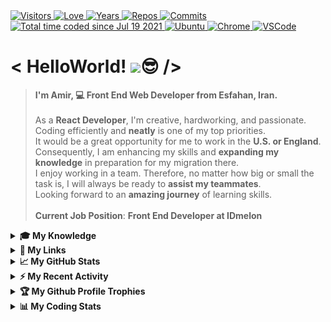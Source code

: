 <div>
  <a href="https://github.com/antonkomarev/github-profile-views-counter">
    <img alt="Visitors" title="Times my Page Visited" src="https://komarev.com/ghpvc/?username=Amir-Pourhadi&label=Visitors&color=blueviolet" />
  </a>
  <a href="https://github.com/chetanraj/awesome-github-badges">
    <img alt="Love" title="Always Coding with Love" src="https://img.shields.io/badge/Code%20with-Love-red?logo=southwestairlines" />
  </a>
  <a href="https://badges.pufler.dev">
    <img alt="Years" title="Years I am Coding" src="https://badges.pufler.dev/years/Amir-Pourhadi?color=orange&logo=skyliner&logoColor=white" />
  </a>
  <a href="https://github.com/Amir-Pourhadi?tab=repositories">
    <img alt="Repos" title="My Repositories" src="https://badges.pufler.dev/repos/Amir-Pourhadi?color=success&logo=github" />
  </a>
  <a href="https://badges.pufler.dev">
    <img alt="Commits" title="My Commits" src="https://badges.pufler.dev/commits/monthly/Amir-Pourhadi?color=green&logo=hotjar&logoColor=white" />
  </a>
  <br>
  <a href="https://wakatime.com/AmirPourhadi">
    <img src="https://wakatime.com/badge/user/547ff532-32f5-41bf-aba6-cbc2785b8253.svg" alt="Total time coded since Jul 19 2021" alt="Time Coded" />
  </a>
  <a href="https://ubuntu.com/">
    <img alt="Ubuntu" title="Using Ubuntu" src="https://img.shields.io/badge/Ubuntu-E95420?logo=ubuntu&logoColor=white" />
  </a>
  <a href="https://google.com/chrome" >
    <img alt="Chrome" title="My Browser" src="https://img.shields.io/badge/Google%20Chrome-4285F4?logo=GoogleChrome&logoColor=white" />
  </a>
  <a href="https://code.visualstudio.com">
    <img alt="VSCode" title="My Editor" src="https://img.shields.io/badge/-VS%20Code-23A9F2?logo=Visual%20Studio%20Code&logoColor=white" />
  </a>
</div>
  
<h1> < HelloWorld! <img src="https://raw.githubusercontent.com/MartinHeinz/MartinHeinz/master/wave.gif" width="27">😎 /> </h1>

> **I'm Amir, 💻 Front End Web Developer from Esfahan, Iran.**\
\
> As a **React Developer**, I'm creative, hardworking, and passionate.\
> Coding efficiently and **neatly** is one of my top priorities.\
> It would be a great opportunity for me to work in the **U.S. or England**.\
> Consequently, I am enhancing my skills and **expanding my knowledge** in preparation for my migration there.\
> I enjoy working in a team. Therefore, no matter how big or small the task is, I will always be ready to **assist my teammates**.\
> Looking forward to an **amazing journey** of learning skills.\
\
> **Current Job Position**: **Front End Developer at IDmelon**

<details>
  <summary><b>🎓 My Knowledge</b></summary><br>

  <a href="https://www.linux.com">
    <img alt="Linux" title="Linux is a family of open-source Unix-like operating systems based on the Linux kernel" src="https://img.shields.io/badge/Linux-FCC624?style=flat-square&logo=linux&logoColor=black" />
  </a>
  <a href="https://edclub.com/typingclub">
    <img alt="Fast Typing" title="Typing Club" src="https://img.shields.io/badge/-Fast%20Typing-important?style=flat-square&logo=speedtest&logoColor=white" />
  </a>
  <a href="https://prettier.io">
    <img alt="Prettier" title="Code Formatter" src="https://img.shields.io/badge/-Prettier-F7B93E?style=flat-square&logo=prettier&logoColor=white" />
  </a>
  <a href="https://git-scm.com">
    <img alt="Git" title="Version Control System" src="https://img.shields.io/badge/-Git-F05032?style=flat-square&logo=git&logoColor=white" />
  </a>
  <a href="https://github.com/Amir-Pourhadi">
    <img alt="GitHub" title="Best Internet Hosting for VCS" src="https://img.shields.io/badge/-Github-181717?style=flat-square&logo=GitHub&logoColor=white" />
  </a>
  <a href="https://gitlab.com/Amir-Pourhadi">
    <img alt="GitLab" title="An Internet Hosting for VCS" src="https://img.shields.io/badge/-GitLab-FCA121?style=flat-square&logo=gitlab" />
  </a>
  <a href="https://bitbucket.org/Amir-Pourhadi">
    <img alt="BitBucket" title="Simple Internet Hosting for VCS" src="https://img.shields.io/badge/bitbucket-%230047B3?style=flat-square&logo=bitbucket&logoColor=white" />
  </a>
  <br>
  <a href="https://developer.mozilla.org/en-US/docs/Web/HTML">
    <img alt="HTML" title="HyperText Markup Language" src="https://img.shields.io/badge/HTML-E34F26?style=flat-square&logo=html5&logoColor=white" />
  </a>
  <a href="https://developer.mozilla.org/en-US/docs/Web/CSS">
    <img alt="CSS" title="Cascading Style Sheets" src="https://img.shields.io/badge/CSS-1572B6?style=flat-square&logo=css3&logoColor=white" />
  </a>
  <a href="https://sass-lang.com">
    <img alt="Sass" title="A Preprocessor Scripting Language Interpreted Into Cascading Style Sheets" src="https://img.shields.io/badge/Sass-CC6699?style=flat-square&logo=sass&logoColor=white" />
  </a>
  <a href="https://getbootstrap.com">
    <img alt="Bootstrap" title="CSS Framework Directed at Responsive, Mobile-First Front-End Web Development" src="https://img.shields.io/badge/Bootstrap-563D7C?style=flat-square&logo=bootstrap&logoColor=white" />
  </a>
  <a href="https://developer.mozilla.org/en-US/docs/Web/JavaScript">
    <img alt="JS" title="A High-Level, Often Just-in-Time Compiled and Multi-Paradigm Programming Language" src="https://img.shields.io/badge/JavaScript-323330?style=flat-square&logo=javascript&logoColor=F7DF1E" />
  </a>
  <a href="https://www.typescriptlang.org">
    <img alt="TS" title="TypeScript is a strongly typed programming language that builds on JavaScript, giving you better tooling at any scale." src="https://img.shields.io/badge/TypeScript-007ACC?style=flat-square&logo=typescript&logoColor=white" />
  </a>
  <a href="https://jquery.com">
    <img alt="Jquery" title="A JS Library Designed to Simplify HTML DOM Tree Traversal and Manipulation, Event Handling, CSS Animation and Ajax" src="https://img.shields.io/badge/jQuery-0769AD?style=flat-square&logo=jquery&logoColor=white" />
  </a>
  <br>
  <a href="https://reactjs.org">
    <img alt="React" title="A Front-End JS Library for Building User Interfaces or UI Components" src="https://img.shields.io/badge/React-45b8d8?style=flat-square&logo=react&logoColor=white" />
  </a>
  <a href="https://redux.js.org">
    <img alt="Redux" title="A JS Library for Managing and Centralizing Application State" src="https://img.shields.io/badge/Redux-593D88?style=flat-square&logo=redux&logoColor=white" />
  </a>
  <a href="https://npmjs.com">
    <img alt="NPM" title="A Package Manager for JS" src="https://img.shields.io/badge/-NPM-CB3837?style=flat-square&logo=npm&logoColor=white" />
  </a>
  <a href="https://reactrouter.com">
    <img alt="React-Router" title="A Library to Implement Dynamic Routing in Web Apps" src="https://img.shields.io/badge/React_Router-CA4245?style=flat-square&logo=react-router&logoColor=white" />
  </a>
  <a href="https://styled-components.com">
    <img alt="Styled-Component" title="A Library Utilize Tagged Template Literals to Style Components" src="https://img.shields.io/badge/styled--components-DB7093?style=flat-square&logo=styled-components&logoColor=white" />
  </a>
  <a href="https://styled-components.com">
    <img alt="Styled-Component" title="A Library Utilize Tagged Template Literals to Style Components" src="https://img.shields.io/badge/Tailwind_CSS-38B2AC?style=flat-square&logo=tailwind-css&logoColor=white" />
  </a>
  <br>
  <a href="https://nodejs.org">
    <img alt="NodeJS" title="A Back-End JS Runtime Environment, Runs on the V8 Engine and Executes JS code Outside Web Browser" src="https://img.shields.io/badge/Node.js-43853D?style=flat-square&logo=node.js&logoColor=white" />
  </a>
  <a href="https://babeljs.io">
    <img alt="Babel" title="A Popular TransCompiler for Using Newest Features of JS" src="https://img.shields.io/badge/babel-yellow?style=flat-square&logo=babel&logoColor=white" />
  </a>
  <a href="https://webpack.js.org">
    <img alt="WebPack" title="A JS Module Bundler" src="https://img.shields.io/badge/-WebPack-1C78C0?style=flat-square&logo=WebPack&logoColor=white" />
  </a>
  <a href="https://eslint.org">
    <img alt="ESLint" title="A Static Code Analysis Tool for Identifying Problematic Patterns Found in JS Code" src="https://img.shields.io/badge/-ESLint-4B32C3?style=flat-square&logo=ESLint&logoColor=white" />
  </a>
  <a href="https://expressjs.com">
    <img alt="Express" title="A Back-End Web Application Framework for Node JS" src="https://img.shields.io/badge/Express.js-404D59?style=flat-square" />
  </a>
  <a href="https://mongodb.com">
    <img alt="MongoDB" title="A NoSQL Database Program" src="https://img.shields.io/badge/MongoDB-4EA94B?style=flat-square&logo=mongodb&logoColor=white" />
  </a>
  <a href="https://postman.com">
    <img alt="Postman" title="An API Testing Application" src="https://img.shields.io/badge/Postman-FF6C37?style=flat-square&logo=postman&logoColor=white" />
  </a>
  <br>
  <a href="https://netlify.com">
    <img alt="Netlify" title="Offers Hosting and Serverless Back-End Services for Web Applications and Static Websites" src="https://img.shields.io/badge/Netlify-00C7B7?style=flat-square&logo=netlify&logoColor=white" />
  </a>
  <a href="https://heroku.com">
    <img alt="Heroku" title="A Cloud Platform as a Service Supporting Several Programming Languages." src="https://img.shields.io/badge/Heroku-430098?style=flat-square&logo=heroku&logoColor=white" />
  </a>
  <a href="https://ubuntu.com">
    <img alt="Ubuntu" title="A Linux Distribution" src="https://img.shields.io/badge/Ubuntu-E95420?style=flat-square&logo=ubuntu&logoColor=white" />
  </a>
  <a href="https://trello.com">
    <img alt="Trello" title="A Web-based Kanban Project Management Application" src="https://img.shields.io/badge/-Trello-0079BF?style=flat-square&logo=Trello&logoColor=white" />
  </a>
  <a href="https://www.figma.com">
    <img alt="Figma" title="A vector graphics editor and prototyping tool" src="https://img.shields.io/badge/Figma-F24E1E?style=flat-square&logo=figma&logoColor=white" />
  </a>
  <a href="https://adobe.com/products/xd.html">
    <img alt="Adobe XD" title="A Vector-Based User Experience Design Tool for Web and Mobile Apps" src="https://img.shields.io/badge/Adobe%20XD-470137?style=flat-square&logo=Adobe%20XD&logoColor=#FF61F6" />
  </a>
  <a href="https://adobe.com/products/photoshop.html">
    <img alt="PhotoShop" title="A Raster Graphics Editor" src="https://img.shields.io/badge/Photoshop-%2331A8FF?style=flat-square&logo=adobephotoshop&logoColor=white" />
  </a>
  <br>
  <a href="https://microsoft.com/en-us/microsoft-365">
    <img alt="Office" title="A Family of Client Software, Server Software, and Services" src="https://img.shields.io/badge/Microsoft_Office-D83B01?style=flat-square&logo=microsoft-office&logoColor=white" />
  </a>
  <a href="https://microsoft.com/en-us/microsoft-365/word">
    <img alt="Word" title="A Word Processing Software" src="https://img.shields.io/badge/Word-2B579A?style=flat-square&logo=microsoft-word&logoColor=white" />
  </a>
  <a href="https://microsoft.com/en-us/microsoft-365/powerpoint">
    <img alt="Powerpoint" title="A Powerful Slide Show Presentation Program" src="https://img.shields.io/badge/PowerPoint-B7472A?style=flat-square&logo=microsoft-powerpoint&logoColor=white" />
  </a>
  <a href="https://microsoft.com/en-us/microsoft-365/excel">
    <img alt="Excel" title="A Spread Sheet to Organize Data and Perform Financial Analysis" src="https://img.shields.io/badge/Excel-217346?style=flat-square&logo=microsoft-excel&logoColor=white" />
  </a>
  <a href="https://microsoft.com/en-us/microsoft-365/access">
    <img alt="Access" title="An Information Management Tool, or Relational Database, Helps You Store Information for Reference, Reporting and Analysis" src="https://img.shields.io/badge/Access-A4373A?style=flat-square&logo=microsoft-access&logoColor=white" />
  </a>
  <a href="https://microsoft.com/en-us/microsoft-365/outlook">
    <img alt="Outlook" title="A Personal Information Manager Software System" src="https://img.shields.io/badge/Outlook-0072c6?style=flat-square&logo=microsoft-outlook&logoColor=white" />
  </a>
</details>

<details>
  <summary><b>🔗 My Links</b></summary><br>
  <div align="center">
    <a href="https://t.me/AmirPourhadiOfficial">
      <img height="40" alt="Telegram" title="Telegram" src="./images/telegram.svg" />
    </a>
    &nbsp;&nbsp;
    <a href="mailto:Alex.CE1379@Gmail.com">
      <img height="40" alt="Gmail" title="Gmail" src="./images/gmail.svg" />
    </a>
    &nbsp;&nbsp;
    <a href="https://linkedin.com/in/amirpourhadi">
      <img height="40" alt="LinkedIn" title="LinkedIn" src="./images/linkedin.svg" />
    </a>
    &nbsp;&nbsp;
    <a href="https://trello.com/amir_pourhadi_projects">
      <img height="40" alt="Trello" title="Trello" src="./images/trello.svg" />
    </a>
    &nbsp;&nbsp;
    <a href="https://instagram.com/amir.pourhadi.official">
      <img height="40" alt="Instagram" title="Instagram" src="./images/instagram.svg" />
    </a>
    &nbsp;&nbsp;
    <a href="https://facebook.com/AmirPourhadiOfficial">
      <img height="40" alt="Facebook" title="Facebook" src="./images/facebook.svg" />
    </a>
    &nbsp;&nbsp;
    <a href="https://twitter.com/AmirPourhadi">
      <img height="40" alt="Twitter" title="Twitter" src="./images/twitter.svg" />
    </a>
    &nbsp;&nbsp;
    <a href="https://freecodecamp.org/amirpourhadi">
      <img height="40" alt="FreeCodeCamp" title="FreeCodeCamp" src="./images/fcc.svg" />
    </a>
    &nbsp;&nbsp;
    <a href="https://sololearn.com/profile/19964067">
      <img height="40" alt="SoloLearn" title="SoloLearn" src="./images/sololearn.svg" />
    </a>
    &nbsp;&nbsp;
    <a href="https://steamcommunity.com/id/AmirPourhadi">
      <img height="40" alt="Steam" title="Steam" src="./images/steam.svg" />
    </a>
    &nbsp;&nbsp;
    <a href="https://discordapp.com/users/782137480475574272">
      <img height="40" alt="Discord" title="Discord" src="./images/discord.svg" />
    </a>
  </div>
</details>

<details>
  <summary><b>📈 My GitHub Stats</b></summary><br>

  <div>
    <a href="https://github-readme-stats.vercel.app">
      <img height="160" src="https://github-readme-stats.vercel.app/api?username=Amir-Pourhadi&theme=radical&hide_border=true&count_private=true&show_icons=true" />
    </a>
    <a href="https://github.com/DenverCoder1/github-readme-streak-stats">
      <img height="161" src="http://github-readme-streak-stats.herokuapp.com?user=Amir-Pourhadi&theme=radical&hide_border=true" />
    </a>
  </div>
  <div>
    <a href="https://github-readme-stats.vercel.app">
      <img src="https://github-readme-stats.vercel.app/api/top-langs/?username=Amir-Pourhadi&theme=radical&hide_border=true&layout=compact" />
    </a>
    <a height="157" href="https://wakatime.com/AmirPourhadi">
      <img height="156" src="https://github-readme-stats.vercel.app/api/wakatime?username=AmirPourhadi&theme=radical&hide_border=true&langs_count=6&layout=compact" />
    </a>
  </div>
</details>

<details>
  <summary><b>⚡ My Recent Activity</b></summary><br>

  <!--RECENT_ACTIVITY:start-->
1. 💪 Opened PR [#1](https://github.com/amirho3einb/project-group/pull/1) in [amirho3einb/project-group](https://github.com/amirho3einb/project-group)
2. 🔱 Forked [Amir-Pourhadi/ReactGroup](https://github.com/Amir-Pourhadi/ReactGroup) from [amirho3einb/project-group](https://github.com/amirho3einb/project-group)
3. ⭐ Starred [hassansaber/nodejs-course](https://github.com/hassansaber/nodejs-course)
4. 🎉 Merged PR [#2](https://github.com/Amir-Pourhadi/Space-Finder/pull/2) in [Amir-Pourhadi/Space-Finder](https://github.com/Amir-Pourhadi/Space-Finder)
5. 🎉 Merged PR [#1](https://github.com/Amir-Pourhadi/Space-Finder/pull/1) in [Amir-Pourhadi/Space-Finder](https://github.com/Amir-Pourhadi/Space-Finder)
  <!--RECENT_ACTIVITY:end-->
  
</details>

<details>
  <summary><b>🏆 My Github Profile Trophies</b></summary><br>

  <a href="https://github.com/ryo-ma/github-profile-trophy">
    <img src="https://github-profile-trophy.vercel.app/?username=Amir-Pourhadi&theme=radical&margin-w=30&no-frame=true" />
  </a>
</details>

<details>
  <summary><b>📊 My Coding Stats</b></summary><br>

  <!--START_SECTION:waka-->
![Code Time](http://img.shields.io/badge/Code%20Time-1%2C048%20hrs%2014%20mins-blue)

![Lines of code](https://img.shields.io/badge/From%20Hello%20World%20I%27ve%20Written--58%20Thousand%20lines%20of%20code-blue)

**I'm a Night 🦉** 

```text
🌞 Morning       88 commits       ████░░░░░░░░░░░░░░░░░░░░░   18.60 % 
🌆 Daytime      115 commits       ██████░░░░░░░░░░░░░░░░░░░   24.31 % 
🌃 Evening      230 commits       ████████████░░░░░░░░░░░░░   48.63 % 
🌙 Night         40 commits       ██░░░░░░░░░░░░░░░░░░░░░░░   08.46 % 

```
📅 **I'm Most Productive on Friday** 

```text
Monday          40 commits       ██░░░░░░░░░░░░░░░░░░░░░░░   08.46 % 
Tuesday         91 commits       ████░░░░░░░░░░░░░░░░░░░░░   19.24 % 
Wednesday       61 commits       ███░░░░░░░░░░░░░░░░░░░░░░   12.90 % 
Thursday        81 commits       ████░░░░░░░░░░░░░░░░░░░░░   17.12 % 
Friday         113 commits       ██████░░░░░░░░░░░░░░░░░░░   23.89 % 
Saturday        40 commits       ██░░░░░░░░░░░░░░░░░░░░░░░   08.46 % 
Sunday          47 commits       ██░░░░░░░░░░░░░░░░░░░░░░░   09.94 % 

```


📊 **This Week I Spent My Time On** 

```text
💬 Programming Languages: 
No Activity Tracked This Week

🐱‍💻 Projects: 
No Activity Tracked This Week

```

**I Mostly Code in JavaScript** 

```text
JavaScript               23 repos            ██████████████░░░░░░░░░░░   57.50 % 
HTML                     11 repos            ███████░░░░░░░░░░░░░░░░░░   27.50 % 
CSS                      3 repos             ██░░░░░░░░░░░░░░░░░░░░░░░   07.50 % 
TypeScript               2 repos             █░░░░░░░░░░░░░░░░░░░░░░░░   05.00 % 
SCSS                     1 repo              ░░░░░░░░░░░░░░░░░░░░░░░░░   02.50 % 

```



 Last Updated on 10/02/2023 01:05:37 UTC
<!--END_SECTION:waka-->

  <a href="https://codewars.com/users/AmirPourhadi">
    <img alt="CodeWars" title="Practice Makes Perfect" src="https://codewars.com/users/AmirPourhadi/badges/large" />
  </a><br>

  [](https://hit.yhype.me/github/profile?user_id=48559675)
</details>
